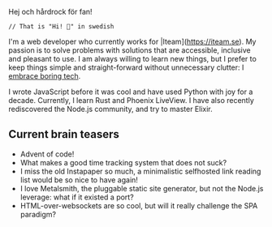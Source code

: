 Hej och hårdrock för fan!

    // That is "Hi! 🤘" in swedish

I'm a web developer who currently works for |Iteam](https://iteam.se). My passion is to solve problems with solutions that are accessible, inclusive and pleasant to use. I am always willing to learn new things, but I prefer to keep things simple and straight-forward without unnecessary clutter: I [embrace boring tech](https://mcfunley.com/choose-boring-technology).

I wrote JavaScript before it was cool and have used Python with joy for a decade. Currently, I learn Rust and Phoenix LiveView. I have also recently rediscovered the Node.js community, and try to master Elixir.

## Current brain teasers

- Advent of code!
- What makes a good time tracking system that does not suck?
- I miss the old Instapaper so much, a minimalistic selfhosted link reading list would be so nice to have again!
- I love Metalsmith, the pluggable static site generator, but not the Node.js leverage: what if it existed a port?
- HTML-over-websockets are so cool, but will it really challenge the SPA paradigm?

